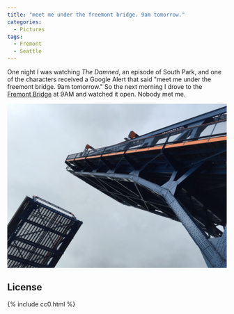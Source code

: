 ```yaml
---
title: "meet me under the freemont bridge. 9am tomorrow."
categories:
  - Pictures
tags:
  - Fremont
  - Seattle
---
```


One night I was watching *The Damned*, an episode of South Park, and one of the characters received a Google Alert that said "meet me under the freemont bridge. 9am tomorrow." So the next morning I drove to the [Fremont Bridge](https://en.wikipedia.org/wiki/Fremont_Bridge_(Seattle)) at 9AM and watched it open. Nobody met me.

![Looking up as the Fremont Bridge opens](/assets/images/2016/2016-10-04-meet-me-under-the-freemont-bridge-smaller.jpg)

## License

{% include cc0.html %}